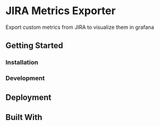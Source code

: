 # JIRA Metrics Exporter

Export custom metrics from JIRA to visualize them in grafana

## Getting Started

### Installation

### Development

## Deployment

## Built With

